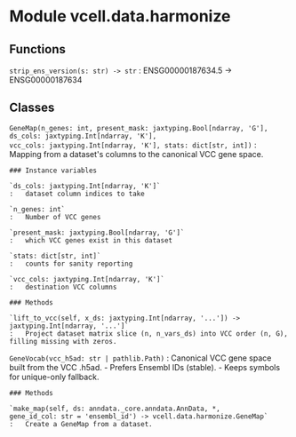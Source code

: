 Module vcell.data.harmonize
===========================

Functions
---------

`strip_ens_version(s: str) ‑> str`
:   ENSG00000187634.5 -> ENSG00000187634

Classes
-------

`GeneMap(n_genes: int, present_mask: jaxtyping.Bool[ndarray, 'G'], ds_cols: jaxtyping.Int[ndarray, 'K'], vcc_cols: jaxtyping.Int[ndarray, 'K'], stats: dict[str, int])`
:   Mapping from a dataset's columns to the canonical VCC gene space.

    ### Instance variables

    `ds_cols: jaxtyping.Int[ndarray, 'K']`
    :   dataset column indices to take

    `n_genes: int`
    :   Number of VCC genes

    `present_mask: jaxtyping.Bool[ndarray, 'G']`
    :   which VCC genes exist in this dataset

    `stats: dict[str, int]`
    :   counts for sanity reporting

    `vcc_cols: jaxtyping.Int[ndarray, 'K']`
    :   destination VCC columns

    ### Methods

    `lift_to_vcc(self, x_ds: jaxtyping.Int[ndarray, '...']) ‑> jaxtyping.Int[ndarray, '...']`
    :   Project dataset matrix slice (n, n_vars_ds) into VCC order (n, G), filling missing with zeros.

`GeneVocab(vcc_h5ad: str | pathlib.Path)`
:   Canonical VCC gene space built from the VCC .h5ad.
    - Prefers Ensembl IDs (stable).
    - Keeps symbols for unique-only fallback.

    ### Methods

    `make_map(self, ds: anndata._core.anndata.AnnData, *, gene_id_col: str = 'ensembl_id') ‑> vcell.data.harmonize.GeneMap`
    :   Create a GeneMap from a dataset.